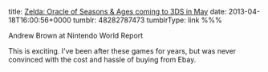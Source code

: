 title: [Zelda: Oracle of Seasons & Ages coming to 3DS in May](http://www.nintendoworldreport.com/news/33894)
date: 2013-04-18T16:00:56+0000
tumblr: 48282787473
tumblrType: link
%%%

Andrew Brown at Nintendo World Report

This is exciting. I’ve been after these games for years, but was never convinced with the cost and hassle of buying from Ebay.
